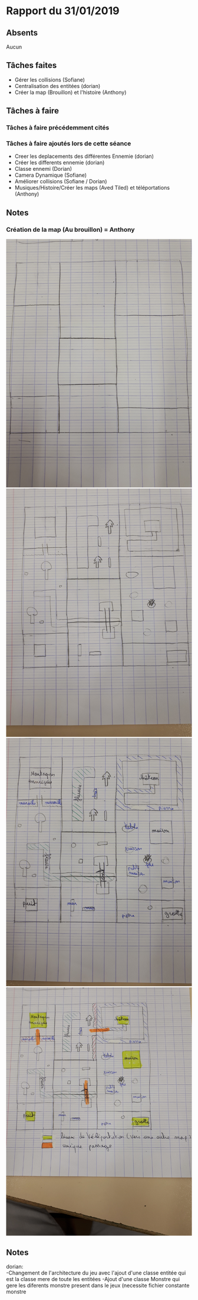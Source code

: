 # Rapport du 31/01/2019
## Absents
Aucun
## Tâches faites
- Gérer les collisions (Sofiane)
- Centralisation des entitées (dorian)
- Créer la map (Brouillon) et l'histoire (Anthony)
## Tâches à faire
### Tâches à faire précédemment cités

### Tâches à faire ajoutés lors de cette séance
-  Creer les deplacements des différentes Ennemie (dorian)
 - Créer les differents ennemie (dorian)
- Classe ennemi (Dorian)
- Camera Dynamique (Sofiane)
- Améliorer collisions (Sofiane / Dorian)
- Musiques/Histoire/Créer les maps (Aved Tiled) et téléportations (Anthony)
## Notes
### Création de la map (Au brouillon) = Anthony
![img](https://github.com/ProjetIsn2019/Rapports/blob/master/images/1548944645-20190131-143927.jpg?raw=true)
![img](https://github.com/ProjetIsn2019/Rapports/blob/master/images/1548944645-20190131-145628.jpg?raw=true)
![img](https://github.com/ProjetIsn2019/Rapports/blob/master/images/1548944646-20190131-150343.jpg?raw=true)
![img](https://github.com/ProjetIsn2019/Rapports/blob/master/images/1548944648-20190131-151302.jpg?raw=true)

## Notes
  dorian:  
-Changement de l'architecture du jeu avec l'ajout d'une classe entitée qui est la classe mere de toute les entitées
-Ajout d'une classe Monstre qui gere les diferents monstre present dans le jeux (necessite fichier constante monstre
